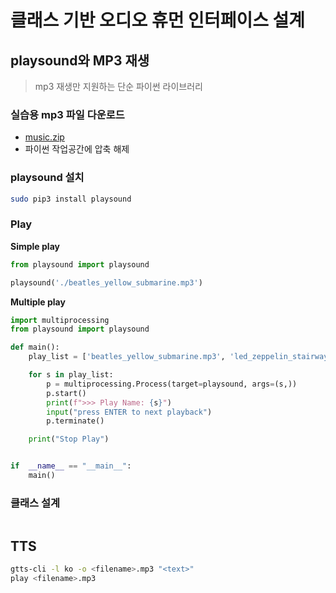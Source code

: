 # 클래스 기반 오디오 휴먼 인터페이스 설계

## playsound와 MP3 재생
> mp3 재생만 지원하는 단순 파이썬 라이브러리

### 실습용 mp3 파일 다운로드
- [music.zip](https://github.com/PlanXStudio/meister/files/15102598/music.zip)
- 파이썬 작업공간에 압축 해제

### playsound 설치
```sh
sudo pip3 install playsound 
```

### Play
**Simple play**
```python
from playsound import playsound

playsound('./beatles_yellow_submarine.mp3')
```

**Multiple play**
```python
import multiprocessing
from playsound import playsound

def main():
    play_list = ['beatles_yellow_submarine.mp3', 'led_zeppelin_stairway_to_heaven.mp3', 'acdc_thunderstruck.mp3']

    for s in play_list:
        p = multiprocessing.Process(target=playsound, args=(s,))
        p.start()
        print(f">>> Play Name: {s}")
        input("press ENTER to next playback")
        p.terminate()

    print("Stop Play")


if  __name__ == "__main__":
    main()
```

### 클래스 설계
```python
```

## TTS
```sh
gtts-cli -l ko -o <filename>.mp3 "<text>"
play <filename>.mp3
```
